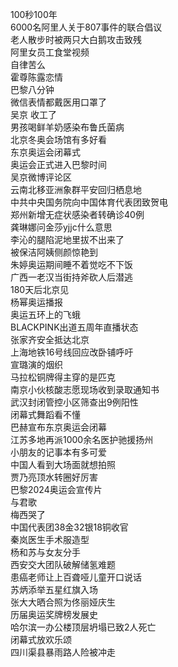 100秒100年  
6000名阿里人关于807事件的联合倡议  
老人散步时被两只大白鹅攻击致残  
阿里女员工食堂视频  
自律苦么  
霍尊陈露恋情  
巴黎八分钟  
微信表情都戴医用口罩了  
吴京 收工了  
男孩喝鲜羊奶感染布鲁氏菌病  
北京冬奥会场馆有多好看  
东京奥运会闭幕式  
奥运会正式进入巴黎时间  
吴京微博评论区  
云南北移亚洲象群平安回归栖息地  
中共中央国务院向中国体育代表团致贺电  
郑州新增无症状感染者转确诊40例  
龚琳娜问金莎yjjc什么意思  
李沁的腿陷泥地里拔不出来了  
被保洁阿姨侧颜惊艳到  
朱婷奥运期间睡不着觉吃不下饭  
广西一老汉当街持斧砍人后潜逃  
180天后北京见  
杨幂奥运播报  
奥运五环上的飞蛾  
BLACKPINK出道五周年直播状态  
张家齐安全抵达北京  
上海地铁16号线回应改卧铺呼吁  
宣璐演的烟织  
马拉松铜牌得主穿的是匹克  
南京小伙核酸志愿现场收到录取通知书  
武汉封闭管控小区筛查出9例阳性  
闭幕式舞蹈看不懂  
巴赫宣布东京奥运会闭幕  
江苏多地再派1000余名医护驰援扬州  
小朋友的记事本有多可爱  
中国人看到大场面就想拍照  
贾乃亮顶水转圈好厉害  
巴黎2024奥运会宣传片  
与君歌  
梅西哭了  
中国代表团38金32银18铜收官  
秦岚医生手术服造型  
杨和苏与女友分手  
西安交大团队破解储氢难题  
患癌老师让上百聋哑儿童开口说话  
苏炳添举五星红旗入场  
张大大晒合照为佟丽娅庆生  
历届奥运奖牌榜发展史  
哈尔滨一办公楼顶层坍塌已致2人死亡  
闭幕式放欢乐颂  
四川渠县暴雨路人险被冲走  
